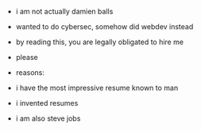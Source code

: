 - i am not actually damien balls
- wanted to do cybersec, somehow did webdev instead

- by reading this, you are legally obligated to hire me
- please

- reasons:
- i have the most impressive resume known to man
- i invented resumes
- i am also steve jobs

<!---
damien-balls/damien-balls is a ✨ special ✨ repository because its `README.md` (this file) appears on your GitHub profile.
You can click the Preview link to take a look at your changes.
--->
